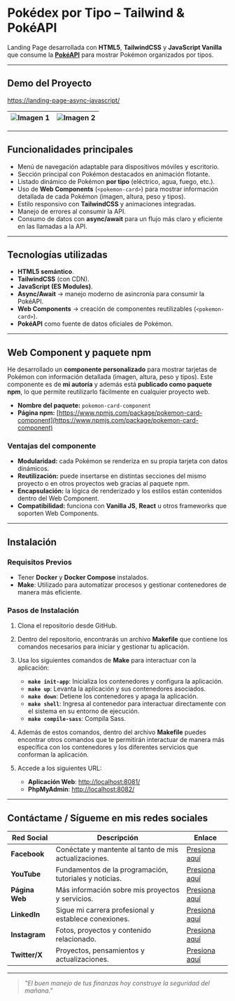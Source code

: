 # Pokédex por Tipo – Tailwind & PokéAPI  

Landing Page desarrollada con **HTML5**, **TailwindCSS** y **JavaScript Vanilla** que consume la **[PokéAPI](https://pokeapi.co/)** para mostrar Pokémon organizados por tipos.  

---

## Demo del Proyecto

[https://landing-page-async-javascript/](https://landing-page-async-javascript.pablogarciajc.com/)

| ![Imagen 1](https://pablogarciajc.com/wp-content/uploads/2025/09/pokedex_1.webp) | ![Imagen 2](https://pablogarciajc.com/wp-content/uploads/2025/09/pokedex_2.webp) |
|-----------|-----------|

---

## Funcionalidades principales  

- Menú de navegación adaptable para dispositivos móviles y escritorio.  
- Sección principal con Pokémon destacados en animación flotante.  
- Listado dinámico de Pokémon **por tipo** (eléctrico, agua, fuego, etc.).  
- Uso de **Web Components** (`<pokemon-card>`) para mostrar información detallada de cada Pokémon (imagen, altura, peso y tipos).  
- Estilo responsivo con **TailwindCSS** y animaciones integradas.  
- Manejo de errores al consumir la API.  
- Consumo de datos con **async/await** para un flujo más claro y eficiente en las llamadas a la API.  

---

## Tecnologías utilizadas  

- **HTML5 semántico**.  
- **TailwindCSS** (con CDN).  
- **JavaScript (ES Modules)**.  
- **Async/Await** → manejo moderno de asincronía para consumir la PokéAPI.  
- **Web Components** → creación de componentes reutilizables (`<pokemon-card>`).  
- **PokéAPI** como fuente de datos oficiales de Pokémon.  

---

## Web Component y paquete npm

He desarrollado un **componente personalizado** para mostrar tarjetas de Pokémon con información detallada (imagen, altura, peso y tipos). Este componente es de **mi autoría** y además está **publicado como paquete npm**, lo que permite reutilizarlo fácilmente en cualquier proyecto web.

- **Nombre del paquete:** `pokemon-card-component`  
- **Página npm:** [https://www.npmjs.com/package/pokemon-card-component](https://www.npmjs.com/package/pokemon-card-component)  

### Ventajas del componente

- **Modularidad:** cada Pokémon se renderiza en su propia tarjeta con datos dinámicos.  
- **Reutilización:** puede insertarse en distintas secciones del mismo proyecto o en otros proyectos web gracias al paquete npm.  
- **Encapsulación:** la lógica de renderizado y los estilos están contenidos dentro del Web Component.  
- **Compatibilidad:** funciona con **Vanilla JS**, **React** u otros frameworks que soporten Web Components.  

---

## Instalación

### Requisitos Previos

- Tener **Docker** y **Docker Compose** instalados.  
- **Make**: Utilizado para automatizar procesos y gestionar contenedores de manera más eficiente.  

### Pasos de Instalación

1. Clona el repositorio desde GitHub.  
2. Dentro del repositorio, encontrarás un archivo **Makefile** que contiene los comandos necesarios para iniciar y gestionar tu aplicación.  
3. Usa los siguientes comandos de **Make** para interactuar con la aplicación:  

   - **`make init-app`**: Inicializa los contenedores y configura la aplicación.  
   - **`make up`**: Levanta la aplicación y sus contenedores asociados.  
   - **`make down`**: Detiene los contenedores y apaga la aplicación.  
   - **`make shell`**: Ingresa al contenedor para interactuar directamente con el sistema en su entorno de ejecución.  
   - **`make compile-sass`**: Compila Sass.  

4. Además de estos comandos, dentro del archivo **Makefile** puedes encontrar otros comandos que te permitirán interactuar de manera más específica con los contenedores y los diferentes servicios que conforman la aplicación.  

5. Accede a los siguientes URL:  
   - **Aplicación Web**: [http://localhost:8081/](http://localhost:8081/)  
   - **PhpMyAdmin**: [http://localhost:8082/](http://localhost:8082/)  

---

## Contáctame / Sígueme en mis redes sociales  

| Red Social   | Descripción                                              | Enlace                   |
|--------------|----------------------------------------------------------|--------------------------|
| **Facebook** | Conéctate y mantente al tanto de mis actualizaciones.    | [Presiona aquí](https://www.facebook.com/PabloGarciaJC) |
| **YouTube**  | Fundamentos de la programación, tutoriales y noticias.   | [Presiona aquí](https://www.youtube.com/@pablogarciajc) |
| **Página Web** | Más información sobre mis proyectos y servicios.        | [Presiona aquí](https://pablogarciajc.com/)              |
| **LinkedIn** | Sigue mi carrera profesional y establece conexiones.     | [Presiona aquí](https://www.linkedin.com/in/pablogarciajc) |
| **Instagram**| Fotos, proyectos y contenido relacionado.                 | [Presiona aquí](https://www.instagram.com/pablogarciajc) |
| **Twitter/X**| Proyectos, pensamientos y actualizaciones.                | [Presiona aquí](https://x.com/PabloGarciaJC)   |

---

> _"El buen manejo de tus finanzas hoy construye la seguridad del mañana."_  
